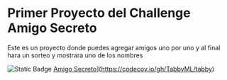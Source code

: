 <h1>Primer Proyecto del Challenge Amigo Secreto</h1>
Este es un proyecto donde puedes agregar amigos uno por uno y al final hara un sorteo y mostrara uno de los nombres

![Static Badge](https://img.shields.io/badge/Challenge%20amigo%20secreto%20-%20https%3A%2F%2Fimg.shields.io%2Fbadge%2Fjust%2520the%2520message-8A2BE2)
[Amigo Secreto](https://codecov.io/gh/TabbyML/tabby/graph/badge.svg?token=WYVVH8MKK3)](https://codecov.io/gh/TabbyML/tabby)


